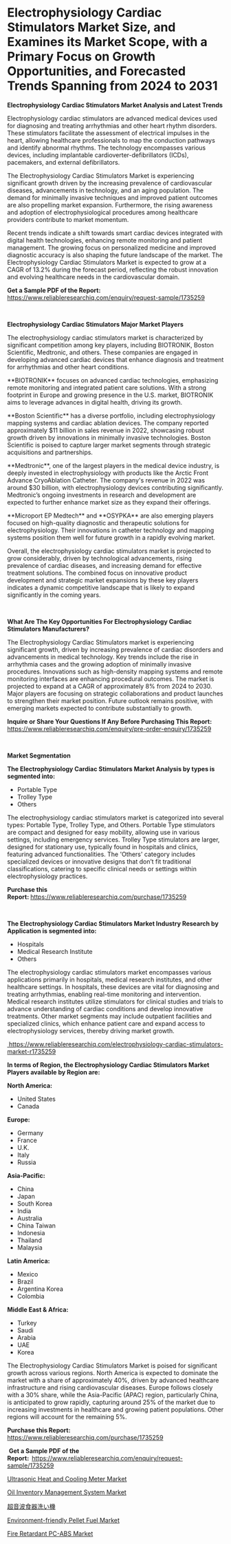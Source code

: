 <p><h1>Electrophysiology Cardiac Stimulators Market Size, and Examines its Market Scope, with a Primary Focus on Growth Opportunities, and Forecasted Trends Spanning from 2024 to 2031</h1></p><p><strong>Electrophysiology Cardiac Stimulators Market Analysis and Latest Trends</strong></p>
<p><p>Electrophysiology cardiac stimulators are advanced medical devices used for diagnosing and treating arrhythmias and other heart rhythm disorders. These stimulators facilitate the assessment of electrical impulses in the heart, allowing healthcare professionals to map the conduction pathways and identify abnormal rhythms. The technology encompasses various devices, including implantable cardioverter-defibrillators (ICDs), pacemakers, and external defibrillators.</p><p>The Electrophysiology Cardiac Stimulators Market is experiencing significant growth driven by the increasing prevalence of cardiovascular diseases, advancements in technology, and an aging population. The demand for minimally invasive techniques and improved patient outcomes are also propelling market expansion. Furthermore, the rising awareness and adoption of electrophysiological procedures among healthcare providers contribute to market momentum.</p><p>Recent trends indicate a shift towards smart cardiac devices integrated with digital health technologies, enhancing remote monitoring and patient management. The growing focus on personalized medicine and improved diagnostic accuracy is also shaping the future landscape of the market. The Electrophysiology Cardiac Stimulators Market is expected to grow at a CAGR of 13.2% during the forecast period, reflecting the robust innovation and evolving healthcare needs in the cardiovascular domain.</p></p>
<p><strong>Get a Sample PDF of the Report:&nbsp;</strong> <a href="https://www.reliableresearchiq.com/enquiry/request-sample/1735259?utm_campaign=101&utm_medium=2&utm_source=Github&utm_content=ia&utm_term=13102024&utm_id=electrophysiology-cardiac-stimulators">https://www.reliableresearchiq.com/enquiry/request-sample/1735259</a></p>
<p>&nbsp;</p>
<p><strong>Electrophysiology Cardiac Stimulators Major Market Players</strong></p>
<p><p>The electrophysiology cardiac stimulators market is characterized by significant competition among key players, including BIOTRONIK, Boston Scientific, Medtronic, and others. These companies are engaged in developing advanced cardiac devices that enhance diagnosis and treatment for arrhythmias and other heart conditions.</p><p>**BIOTRONIK** focuses on advanced cardiac technologies, emphasizing remote monitoring and integrated patient care solutions. With a strong footprint in Europe and growing presence in the U.S. market, BIOTRONIK aims to leverage advances in digital health, driving its growth.</p><p>**Boston Scientific** has a diverse portfolio, including electrophysiology mapping systems and cardiac ablation devices. The company reported approximately $11 billion in sales revenue in 2022, showcasing robust growth driven by innovations in minimally invasive technologies. Boston Scientific is poised to capture larger market segments through strategic acquisitions and partnerships.</p><p>**Medtronic**, one of the largest players in the medical device industry, is deeply invested in electrophysiology with products like the Arctic Front Advance CryoAblation Catheter. The company's revenue in 2022 was around $30 billion, with electrophysiology devices contributing significantly. Medtronic’s ongoing investments in research and development are expected to further enhance market size as they expand their offerings.</p><p>**Microport EP Medtech** and **OSYPKA** are also emerging players focused on high-quality diagnostic and therapeutic solutions for electrophysiology. Their innovations in catheter technology and mapping systems position them well for future growth in a rapidly evolving market.</p><p>Overall, the electrophysiology cardiac stimulators market is projected to grow considerably, driven by technological advancements, rising prevalence of cardiac diseases, and increasing demand for effective treatment solutions. The combined focus on innovative product development and strategic market expansions by these key players indicates a dynamic competitive landscape that is likely to expand significantly in the coming years.</p></p>
<p>&nbsp;</p>
<p><strong>What Are The Key Opportunities For Electrophysiology Cardiac Stimulators Manufacturers?</strong></p>
<p><p>The Electrophysiology Cardiac Stimulators market is experiencing significant growth, driven by increasing prevalence of cardiac disorders and advancements in medical technology. Key trends include the rise in arrhythmia cases and the growing adoption of minimally invasive procedures. Innovations such as high-density mapping systems and remote monitoring interfaces are enhancing procedural outcomes. The market is projected to expand at a CAGR of approximately 8% from 2024 to 2030. Major players are focusing on strategic collaborations and product launches to strengthen their market position. Future outlook remains positive, with emerging markets expected to contribute substantially to growth.</p></p>
<p><strong>Inquire or Share Your Questions If Any Before Purchasing This Report:</strong> <a href="https://www.reliableresearchiq.com/enquiry/pre-order-enquiry/1735259?utm_campaign=101&utm_medium=2&utm_source=Github&utm_content=ia&utm_term=13102024&utm_id=electrophysiology-cardiac-stimulators">https://www.reliableresearchiq.com/enquiry/pre-order-enquiry/1735259</a></p>
<p>&nbsp;</p>
<p><strong>Market Segmentation</strong></p>
<p><strong>The Electrophysiology Cardiac Stimulators Market Analysis by types is segmented into:</strong></p>
<p><ul><li>Portable Type</li><li>Trolley Type</li><li>Others</li></ul></p>
<p><p>The electrophysiology cardiac stimulators market is categorized into several types: Portable Type, Trolley Type, and Others. Portable Type stimulators are compact and designed for easy mobility, allowing use in various settings, including emergency services. Trolley Type stimulators are larger, designed for stationary use, typically found in hospitals and clinics, featuring advanced functionalities. The 'Others' category includes specialized devices or innovative designs that don’t fit traditional classifications, catering to specific clinical needs or settings within electrophysiology practices.</p></p>
<p><strong>Purchase this Report:&nbsp;</strong><a href="https://www.reliableresearchiq.com/purchase/1735259?utm_campaign=101&utm_medium=2&utm_source=Github&utm_content=ia&utm_term=13102024&utm_id=electrophysiology-cardiac-stimulators">https://www.reliableresearchiq.com/purchase/1735259</a></p>
<p>&nbsp;</p>
<p><strong>The Electrophysiology Cardiac Stimulators Market Industry Research by Application is segmented into:</strong></p>
<p><ul><li>Hospitals</li><li>Medical Research Institute</li><li>Others</li></ul></p>
<p><p>The electrophysiology cardiac stimulators market encompasses various applications primarily in hospitals, medical research institutes, and other healthcare settings. In hospitals, these devices are vital for diagnosing and treating arrhythmias, enabling real-time monitoring and intervention. Medical research institutes utilize stimulators for clinical studies and trials to advance understanding of cardiac conditions and develop innovative treatments. Other market segments may include outpatient facilities and specialized clinics, which enhance patient care and expand access to electrophysiology services, thereby driving market growth.</p></p>
<p><a href="https://www.reliableresearchiq.com/electrophysiology-cardiac-stimulators-market-r1735259?utm_campaign=101&utm_medium=2&utm_source=Github&utm_content=ia&utm_term=13102024&utm_id=electrophysiology-cardiac-stimulators">&nbsp;https://www.reliableresearchiq.com/electrophysiology-cardiac-stimulators-market-r1735259</a></p>
<p><strong>In terms of Region, the Electrophysiology Cardiac Stimulators Market Players available by Region are:</strong></p>
<p>
    <p> <strong> North America: </strong>
        <ul>
            <li>United States</li>
            <li>Canada</li>
        </ul>
        </p> 
    <p> <strong> Europe: </strong>
        <ul>
            <li>Germany</li>
            <li>France</li>
            <li>U.K.</li>
            <li>Italy</li>
            <li>Russia</li>
        </ul>
        </p> 
    <p> <strong> Asia-Pacific: </strong>
        <ul>
            <li>China</li>
            <li>Japan</li>
            <li>South Korea</li>
            <li>India</li>
            <li>Australia</li>
            <li>China Taiwan</li>
            <li>Indonesia</li>
            <li>Thailand</li>
            <li>Malaysia</li>
        </ul>
        </p> 
    <p> <strong> Latin America: </strong>
        <ul>
            <li>Mexico</li>
            <li>Brazil</li>
            <li>Argentina Korea</li>
            <li>Colombia</li>
        </ul>
        </p> 
    <p> <strong> Middle East & Africa: </strong>
        <ul>
            <li>Turkey</li>
            <li>Saudi</li>
            <li>Arabia</li>
            <li>UAE</li>
            <li>Korea</li>
        </ul>
    </p>
    </p>
<p><p>The Electrophysiology Cardiac Stimulators Market is poised for significant growth across various regions. North America is expected to dominate the market with a share of approximately 40%, driven by advanced healthcare infrastructure and rising cardiovascular diseases. Europe follows closely with a 30% share, while the Asia-Pacific (APAC) region, particularly China, is anticipated to grow rapidly, capturing around 25% of the market due to increasing investments in healthcare and growing patient populations. Other regions will account for the remaining 5%.</p></p>
<p><strong>Purchase this Report: </strong><a href="https://www.reliableresearchiq.com/purchase/1735259?utm_campaign=101&utm_medium=2&utm_source=Github&utm_content=ia&utm_term=13102024&utm_id=electrophysiology-cardiac-stimulators">https://www.reliableresearchiq.com/purchase/1735259</a></p>
<p>&nbsp;<strong>Get a Sample PDF of the Report:&nbsp;&nbsp;</strong><a href="https://www.reliableresearchiq.com/enquiry/request-sample/1735259?utm_campaign=101&utm_medium=2&utm_source=Github&utm_content=ia&utm_term=13102024&utm_id=electrophysiology-cardiac-stimulators">https://www.reliableresearchiq.com/enquiry/request-sample/1735259</a></p>
<p><strong></strong></p>
<p><p><a href="https://www.linkedin.com/pulse/ultrasonic-heat-cooling-meter-market-emerging-trends-w5xbc?utm_campaign=101&utm_medium=2&utm_source=Github&utm_content=ia&utm_term=13102024&utm_id=electrophysiology-cardiac-stimulators">Ultrasonic Heat and Cooling Meter Market</a></p><p><a href="https://github.com/azucena6lzcou/Market-Research-Report-List-1/blob/main/oil-inventory-management-system-market.md?utm_campaign=101&utm_medium=2&utm_source=Github&utm_content=ia&utm_term=13102024&utm_id=electrophysiology-cardiac-stimulators">Oil Inventory Management System Market</a></p><p><a href="https://github.com/lababdou/Market-Research-Report-List-6/blob/main/939413817744.md?utm_campaign=101&utm_medium=2&utm_source=Github&utm_content=ia&utm_term=13102024&utm_id=electrophysiology-cardiac-stimulators">超音波食器洗い機</a></p><p><a href="https://www.linkedin.com/pulse/in-depth-analysis-global-environment-friendly-pellet-fuel-market-mkd6f?utm_campaign=101&utm_medium=2&utm_source=Github&utm_content=ia&utm_term=13102024&utm_id=electrophysiology-cardiac-stimulators">Environment-friendly Pellet Fuel Market</a></p><p><a href="https://github.com/ellenqyqdyches/Market-Research-Report-List-1/blob/main/fire-retardant-pc-abs-market.md?utm_campaign=101&utm_medium=2&utm_source=Github&utm_content=ia&utm_term=13102024&utm_id=electrophysiology-cardiac-stimulators">Fire Retardant PC-ABS Market</a></p></p>